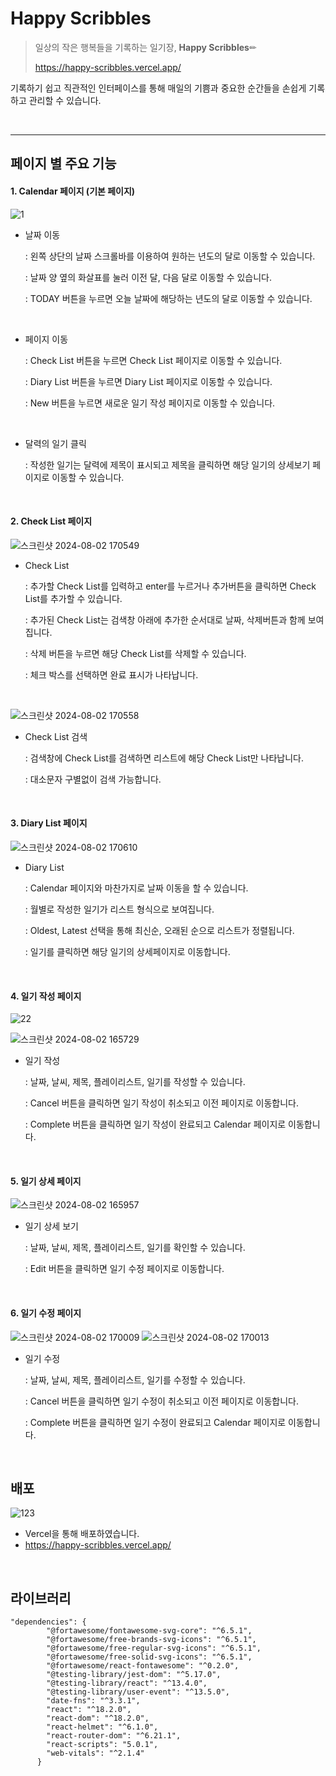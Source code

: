 # Happy Scribbles


> 일상의 작은 행복들을 기록하는 일기장, **Happy Scribbles**✏
> 
> https://happy-scribbles.vercel.app/

기록하기 쉽고 직관적인 인터페이스를 통해 매일의 기쁨과 중요한 순간들을 손쉽게 기록하고 관리할 수 있습니다.

<br>

---
## 페이지 별 주요 기능
#### 1. Calendar 페이지 (기본 페이지)

![1](https://github.com/user-attachments/assets/4b8166d8-a93d-4b46-a3ec-0bfa56cad5a6)

- 날짜 이동

  
  : 왼쪽 상단의 날짜 스크롤바를 이용하여 원하는 년도의 달로 이동할 수 있습니다.

  : 날짜 양 옆의 화살표를 눌러 이전 달, 다음 달로 이동할 수 있습니다.

  : TODAY 버튼을 누르면 오늘 날짜에 해당하는 년도의 달로 이동할 수 있습니다.

<br>

- 페이지 이동


  : Check List 버튼을 누르면 Check List 페이지로 이동할 수 있습니다.
  
  : Diary List 버튼을 누르면 Diary List 페이지로 이동할 수 있습니다.
  
  : New 버튼을 누르면 새로운 일기 작성 페이지로 이동할 수 있습니다.

<br>

- 달력의 일기 클릭

  
  : 작성한 일기는 달력에 제목이 표시되고 제목을 클릭하면 해당 일기의 상세보기 페이지로 이동할 수 있습니다.

<br>

#### 2. Check List 페이지
![스크린샷 2024-08-02 170549](https://github.com/user-attachments/assets/dc42085d-5fc0-4ed9-9473-6b4b9a5c108a)

- Check List

  
  : 추가할 Check List를 입력하고 enter를 누르거나 추가버튼을 클릭하면 Check List를 추가할 수 있습니다.

  : 추가된 Check List는 검색창 아래에 추가한 순서대로 날짜, 삭제버튼과 함께 보여집니다.

  : 삭제 버튼을 누르면 해당 Check List를 삭제할 수 있습니다.

  : 체크 박스를 선택하면 완료 표시가 나타납니다.

<br>

![스크린샷 2024-08-02 170558](https://github.com/user-attachments/assets/e65110d9-c434-4a84-846b-c04e8b633580)

- Check List 검색
  

  : 검색창에 Check List를 검색하면 리스트에 해당 Check List만 나타납니다.
  
  : 대소문자 구별없이 검색 가능합니다.

<br>

#### 3. Diary List 페이지
![스크린샷 2024-08-02 170610](https://github.com/user-attachments/assets/37b29c4c-97e2-4292-8a9a-d3c66dcd6ee8)

- Diary List

  
  : Calendar 페이지와 마찬가지로 날짜 이동을 할 수 있습니다.

  : 월별로 작성한 일기가 리스트 형식으로 보여집니다.

  : Oldest, Latest 선택을 통해 최신순, 오래된 순으로 리스트가 정렬됩니다.

  : 일기를 클릭하면 해당 일기의 상세페이지로 이동합니다.

<br>

#### 4. 일기 작성 페이지
![22](https://github.com/user-attachments/assets/9c803e4f-573d-44b3-9887-80d081a57427)

![스크린샷 2024-08-02 165729](https://github.com/user-attachments/assets/dae4efb3-26c2-423b-98da-1b09b40ff1e2)

- 일기 작성

  
  : 날짜, 날씨, 제목, 플레이리스트, 일기를 작성할 수 있습니다.

  : Cancel 버튼을 클릭하면 일기 작성이 취소되고 이전 페이지로 이동합니다.

  : Complete 버튼을 클릭하면 일기 작성이 완료되고 Calendar 페이지로 이동합니다.

<br>

#### 5. 일기 상세 페이지
![스크린샷 2024-08-02 165957](https://github.com/user-attachments/assets/1a4fa111-3162-4945-a6fe-fd918c3051b0)

- 일기 상세 보기

  
  : 날짜, 날씨, 제목, 플레이리스트, 일기를 확인할 수 있습니다.

  : Edit 버튼을 클릭하면 일기 수정 페이지로 이동합니다.

<br>

#### 6. 일기 수정 페이지
![스크린샷 2024-08-02 170009](https://github.com/user-attachments/assets/ca4125bf-ae36-4fae-b627-ea26096b6c0e)
![스크린샷 2024-08-02 170013](https://github.com/user-attachments/assets/985efff5-29ba-45bf-b2fb-a9b403e8616e)

- 일기 수정
  
  : 날짜, 날씨, 제목, 플레이리스트, 일기를 수정할 수 있습니다.

  : Cancel 버튼을 클릭하면 일기 수정이 취소되고 이전 페이지로 이동합니다.

  : Complete 버튼을 클릭하면 일기 수정이 완료되고 Calendar 페이지로 이동합니다.

<br>

## 배포

![123](https://github.com/user-attachments/assets/68efad49-6c60-40f3-b3bc-08c5b8aa2dc5)

- Vercel을 통해 배포하였습니다.
- https://happy-scribbles.vercel.app/

<br>

## 라이브러리

```
"dependencies": {
        "@fortawesome/fontawesome-svg-core": "^6.5.1",
        "@fortawesome/free-brands-svg-icons": "^6.5.1",
        "@fortawesome/free-regular-svg-icons": "^6.5.1",
        "@fortawesome/free-solid-svg-icons": "^6.5.1",
        "@fortawesome/react-fontawesome": "^0.2.0",
        "@testing-library/jest-dom": "^5.17.0",
        "@testing-library/react": "^13.4.0",
        "@testing-library/user-event": "^13.5.0",
        "date-fns": "^3.3.1",
        "react": "^18.2.0",
        "react-dom": "^18.2.0",
        "react-helmet": "^6.1.0",
        "react-router-dom": "^6.21.1",
        "react-scripts": "5.0.1",
        "web-vitals": "^2.1.4"
      }
```

